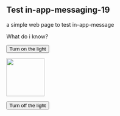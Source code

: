 <!DOCTYPE html>
<html>

<!-- <head>
        <link rel="manifest" href="/manifest.json">
        <script type="text/javascript">
            (function(){
                var now = new Date();
                var version = now.getFullYear().toString() + "0" + now.getMonth() + "0" + now.getDate() +
                    "0" + now.getHours();
                var head = document.getElementsByTagName("head")[0];
                var link = document.createElement("link");
                link.rel = "stylesheet";
                link.href = "https://app.najva.com/static/css/local-messaging.css" + "?v=" + version;
                head.appendChild(link);
                var script = document.createElement("script");
                script.type = "text/javascript";
                script.async = true;
                script.src = "https://app.najva.com/static/js/scripts/github39-website-20977-dac58fb2-7701-41fd-9d0d-85bb70475c52.js" + "?v=" + version;
                head.appendChild(script);
                })()
        </script>
      
</head> -->

<body>

<h2>Test in-app-messaging-19</h2>

<p>a simple web page to test in-app-message </p>

<p>What do i know?</p>

<button onclick="document.getElementById('myImage').src='https://www.google.com/images/srpr/logo4w.png'">Turn on the light</button>

<img id="myImage" src="https://www.google.com/images/srpr/logo4w.png" style="width:100px">

<button onclick="document.getElementById('myImage').src='https://www.google.com/images/srpr/logo4w.png'">Turn off the light</button>

<!--<script src="https://static.pushe.co/pusheweb.js"></script>-->
<!--<script src="https://batch.com/batchsdk-worker-loader.js"></script>-->

<script>

	 if ('serviceWorker' in navigator) {
        window.addEventListener('load', () => {
          navigator.serviceWorker.register('/batchsdk-worker-loader.js');
        });
      }
</script>

   <!-- Pushe.init("5ej158r7z9r8278e");
    Pushe.subscribe();
-->

</body>
</html>
